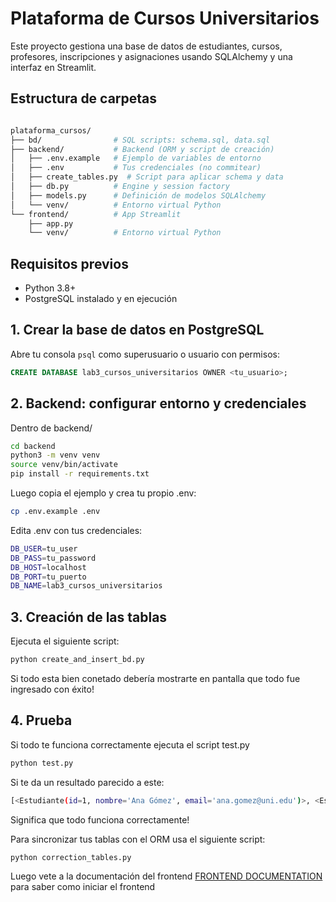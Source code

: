 # Plataforma de Cursos Universitarios

Este proyecto gestiona una base de datos de estudiantes, cursos, profesores, inscripciones y asignaciones usando SQLAlchemy y una interfaz en Streamlit.

## Estructura de carpetas

```bash

plataforma_cursos/
├── bd/                # SQL scripts: schema.sql, data.sql
├── backend/           # Backend (ORM y script de creación)
│   ├── .env.example   # Ejemplo de variables de entorno
│   ├── .env           # Tus credenciales (no commitear)
│   ├── create_tables.py  # Script para aplicar schema y data
│   ├── db.py          # Engine y session factory
│   ├── models.py      # Definición de modelos SQLAlchemy
│   └── venv/          # Entorno virtual Python
└── frontend/          # App Streamlit
    ├── app.py
    └── venv/          # Entorno virtual Python
```


## Requisitos previos

- Python 3.8+  
- PostgreSQL instalado y en ejecución  

## 1. Crear la base de datos en PostgreSQL

Abre tu consola `psql` como superusuario o usuario con permisos:

```sql
CREATE DATABASE lab3_cursos_universitarios OWNER <tu_usuario>;
```

## 2. Backend: configurar entorno y credenciales

Dentro de backend/

```bash
cd backend
python3 -m venv venv
source venv/bin/activate
pip install -r requirements.txt
```

Luego copia el ejemplo y crea tu propio .env:

```bash
cp .env.example .env
```

Edita .env con tus credenciales:

```bash
DB_USER=tu_user
DB_PASS=tu_password
DB_HOST=localhost
DB_PORT=tu_puerto
DB_NAME=lab3_cursos_universitarios 
```

## 3. Creación de las tablas

Ejecuta el siguiente script:

```bash
python create_and_insert_bd.py
```

Si todo esta bien conetado debería mostrarte en pantalla que todo fue ingresado con éxito!


## 4. Prueba

Si todo te funciona correctamente ejecuta el script test.py

```bash
python test.py
```

Si te da un resultado parecido a este:

```bash
[<Estudiante(id=1, nombre='Ana Gómez', email='ana.gomez@uni.edu')>, <Estudiante(id=2, nombre='Bruno Martínez', email='bruno.martinez@uni.edu')>, <Estudiante(id=3, nombre='Carla Ruiz', email='carla.ruiz@uni.edu')>, <Estudiante(id=4, nombre='Diego Fernández', email='diego.fernandez@uni.edu')>, <Estudiante(id=5, nombre='Elena Castillo', email='elena.castillo@uni.edu')>, <Estudiante(id=6, nombre='Fernando López', email='fernando.lopez@uni.edu')>, <Estudiante(id=7, nombre='Gabriela Torres', email='gabriela.torres@uni.edu')>, <Estudiante(id=8, nombre='Hugo Sánchez', email='hugo.sanchez@uni.edu')>, <Estudiante(id=9, nombre='Isabel Vega', email='isabel.vega@uni.edu')>, <Estudiante(id=10, nombre='Javier Ortiz', email='javier.ortiz@uni.edu')>, <Estudiante(id=11, nombre='Karen Morales',..................
```

Significa que todo funciona correctamente!


Para sincronizar tus tablas con el ORM usa el siguiente script:

```bash
python correction_tables.py
```

Luego vete a la documentación del frontend [FRONTEND DOCUMENTATION](https://github.com/CarEsteban/lab3-steamlit/tree/main/frontend) para saber como iniciar el frontend